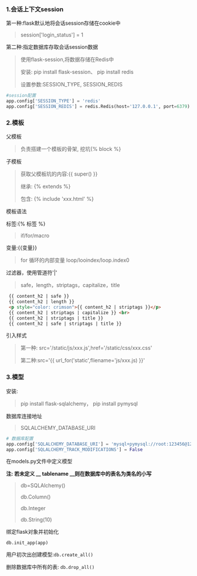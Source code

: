 ### 1.会话上下文session

第一种:flask默认地将会话session存储在cookie中

> session['login_status'] = 1

第二种:指定数据库存取会话session数据

> 使用flask-session,将数据存储在Redis中
>
> 安装: pip install flask-session、 pip install redis
>
> 设置参数:SESSION_TYPE, SESSION_REDIS

```python
#session配置
app.config['SESSION_TYPE'] = 'redis'
app.config['SESSION_REDIS'] = redis.Redis(host='127.0.0.1', port=6379)
```



### 2.模板

父模板

> 负责搭建一个模板的骨架, 挖坑{% block %}

子模板

> 获取父模板坑的内容:{{ super() }}
>
> 继承: {% extends %}
>
> 包含: {% include 'xxx.html' %}

模板语法

标签:{% 标签 %}

> if/for/macro

变量:{{变量}}

> for 循环的内部变量 loop/looindex/loop.index0

过滤器，使用管道符'|'

> safe，length，striptags，capitalize，title

```html
 {{ content_h2 | safe }}
 {{ content_h2 | length }}
 <p style="color: crimson">{{ content_h2 | striptags }}</p>
 {{ content_h2 | striptags | capitalize }} <br>
 {{ content_h2 | striptags | title }}
 {{ content_h2 | safe | striptags | title }}
```

引入样式

> 第一种: src='/static/js/xxx.js',href='/static/css/xxx.css'
>
> 第二种:src='{{ url_for('static',fliename='js/xxx.js) }}'



### 3.模型

安装: 

> pip install flask-sqlalchemy， pip install pymysql

数据库连接地址 

> SQLALCHEMY_DATABASE_URI

```python
# 数据库配置
app.config['SQLALCHEMY_DATABASE_URI'] = 'mysql+pymysql://root:123456@127.0.0.1:3306/flask01'
app.config['SQLALCHEMY_TRACK_MODIFICATIONS'] = False
```

在models.py文件中定义模型

**注: 若未定义 __ tablename __则在数据库中的表名为类名的小写**

> db=SQLAlchemy()
>
> db.Column()
>
> db.Integer
>
> db.String(10)



绑定flask对象并初始化

`db.init_app(app)`

用户初次出创建模型:`db.create_all()`

删除数据库中所有的表: `db.drop_all()`
